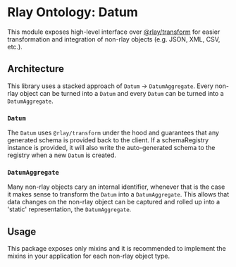 # Rlay Ontology: Datum

This module exposes high-level interface over [@rlay/transform](https://github.com/rlay-project/rlay-transform) for easier transformation and integration of non-rlay objects (e.g. JSON, XML, CSV, etc.).

## Architecture

This library uses a stacked approach of `Datum` -> `DatumAggregate`. Every non-rlay object can be turned into a `Datum` and every `Datum` can be turned into a `DatumAggregate`.

### `Datum`

The `Datum` uses `@rlay/transform` under the hood and guarantees that any generated schema is provided back to the client. If a schemaRegistry instance is provided, it will also write the auto-generated schema to the registry when a new `Datum` is created.

### `DatumAggregate`

Many non-rlay objects cary an internal identifier, whenever that is the case it makes sense to transform the `Datum` into a `DatumAggregate`. This allows that data changes on the non-rlay object can be captured and rolled up into a 'static' representation, the `DatumAggregate`.

## Usage

This package exposes only mixins and it is recommended to implement the mixins in your application for each non-rlay object type.
